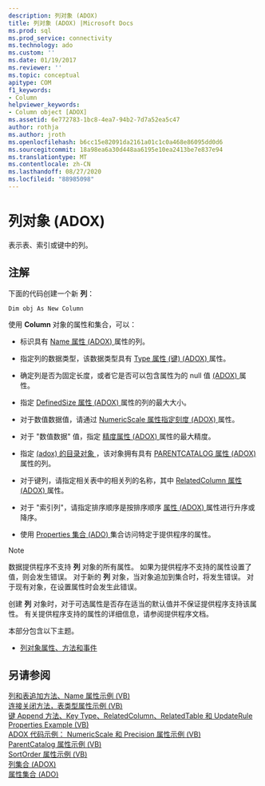 ```yaml
---
description: 列对象 (ADOX)
title: 列对象 (ADOX) |Microsoft Docs
ms.prod: sql
ms.prod_service: connectivity
ms.technology: ado
ms.custom: ''
ms.date: 01/19/2017
ms.reviewer: ''
ms.topic: conceptual
apitype: COM
f1_keywords:
- Column
helpviewer_keywords:
- Column object [ADOX]
ms.assetid: 6e772783-1bc8-4ea7-94b2-7d7a52ea5c47
author: rothja
ms.author: jroth
ms.openlocfilehash: b6cc15e82091da2161a01c1c0a468e86095dd0d6
ms.sourcegitcommit: 18a98ea6a30d448aa6195e10ea2413be7e837e94
ms.translationtype: MT
ms.contentlocale: zh-CN
ms.lasthandoff: 08/27/2020
ms.locfileid: "88985098"
---
```

# <a name="column-object-adox"></a>列对象 (ADOX)
表示表、索引或键中的列。  
  
## <a name="remarks"></a>注解  
 下面的代码创建一个新 **列**：  
  
 `Dim obj As New Column`  
  
 使用 **Column** 对象的属性和集合，可以：  
  
-   标识具有 [Name 属性 (ADOX) ](./name-property-adox.md) 属性的列。  
  
-   指定列的数据类型，该数据类型具有 [Type 属性 (键)  (ADOX) ](./type-property-key-adox.md) 属性。  
  
-   确定列是否为固定长度，或者它是否可以包含属性为的 null 值 [ (ADOX) ](./attributes-property-adox.md) 属性。  
  
-   指定 [DefinedSize 属性 (ADOX) ](./definedsize-property-adox.md) 属性的列的最大大小。  
  
-   对于数值数据值，请通过 [NumericScale 属性指定刻度 (ADOX) ](./numericscale-property-adox.md) 属性。  
  
-   对于 "数值数据" 值，指定 [精度属性 (ADOX) ](./precision-property-adox.md) 属性的最大精度。  
  
-   指定 [ (adox) 的目录对象 ](./catalog-object-adox.md) ，该对象拥有具有 [PARENTCATALOG 属性 (ADOX) ](./parentcatalog-property-adox.md) 属性的列。  
  
-   对于键列，请指定相关表中的相关列的名称，其中 [RelatedColumn 属性 (ADOX) ](./relatedcolumn-property-adox.md) 属性。  
  
-   对于 "索引列"，请指定排序顺序是按排序顺序 [属性 (ADOX) ](./sortorder-property-adox.md) 属性进行升序或降序。  
  
-   使用 [Properties 集合 (ADO) ](../ado-api/properties-collection-ado.md) 集合访问特定于提供程序的属性。  
  
> [!NOTE]
>  数据提供程序不支持 **列** 对象的所有属性。 如果为提供程序不支持的属性设置了值，则会发生错误。 对于新的 **列** 对象，当对象追加到集合时，将发生错误。 对于现有对象，在设置属性时会发生此错误。  
>   
>  创建 **列** 对象时，对于可选属性是否存在适当的默认值并不保证提供程序支持该属性。 有关提供程序支持的属性的详细信息，请参阅提供程序文档。  
  
 本部分包含以下主题。  
  
-   [列对象属性、方法和事件](./column-object-properties-methods-and-events.md)  
  
## <a name="see-also"></a>另请参阅  
 [列和表追加方法、Name 属性示例 (VB) ](./columns-and-tables-append-methods-name-property-example-vb.md)   
 [连接关闭方法，表类型属性示例 (VB) ](./connection-close-method-table-type-property-example-vb.md)   
 [键 Append 方法、Key Type、RelatedColumn、RelatedTable 和 UpdateRule Properties Example (VB) ](./keys-append-method-key-type-relatedcolumn-relatedtable-example-vb.md)   
 [ADOX 代码示例： NumericScale 和 Precision 属性示例 (VB) ](./adox-code-example-numericscale-and-precision-properties-example-vb.md)   
 [ParentCatalog 属性示例 (VB) ](./parentcatalog-property-example-vb.md)   
 [SortOrder 属性示例 (VB) ](./sortorder-property-example-vb.md)   
 [列集合 (ADOX) ](./columns-collection-adox.md)   
 [属性集合 (ADO)](../ado-api/properties-collection-ado.md)